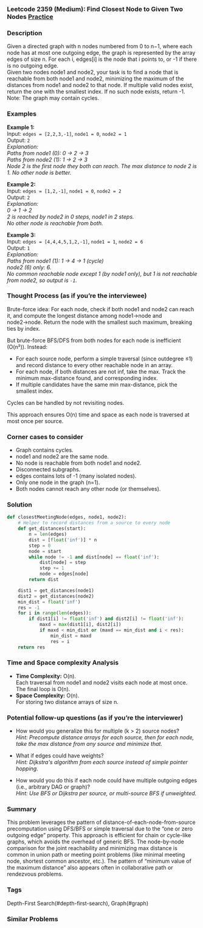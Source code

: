 ### Leetcode 2359 (Medium): Find Closest Node to Given Two Nodes [Practice](https://leetcode.com/problems/find-closest-node-to-given-two-nodes)

### Description  
Given a directed graph with n nodes numbered from 0 to n−1, where each node has at most one outgoing edge, the graph is represented by the array edges of size n. For each i, edges[i] is the node that i points to, or -1 if there is no outgoing edge.  
Given two nodes node1 and node2, your task is to find a node that is reachable from both node1 and node2, minimizing the maximum of the distances from node1 and node2 to that node. If multiple valid nodes exist, return the one with the smallest index. If no such node exists, return -1.  
Note: The graph may contain cycles.

### Examples  

**Example 1:**  
Input: `edges = [2,2,3,-1]`, `node1 = 0`, `node2 = 1`  
Output: `2`  
*Explanation:  
Paths from node1 (0): 0 → 2 → 3  
Paths from node2 (1): 1 → 2 → 3  
Node 2 is the first node they both can reach. The max distance to node 2 is 1. No other node is better.*

**Example 2:**  
Input: `edges = [1,2,-1]`, `node1 = 0`, `node2 = 2`  
Output: `2`  
*Explanation:  
0 → 1 → 2  
2 is reached by node2 in 0 steps, node1 in 2 steps.  
No other node is reachable from both.*

**Example 3:**  
Input: `edges = [4,4,4,5,1,2,-1]`, `node1 = 1`, `node2 = 6`  
Output: `1`  
*Explanation:  
Paths from node1 (1): 1 → 4 → 1 (cycle)  
node2 (6) only: 6.  
No common reachable node except 1 (by node1 only), but 1 is not reachable from node2, so output is `-1`.*

### Thought Process (as if you’re the interviewee)  
Brute-force idea: For each node, check if both node1 and node2 can reach it, and compute the longest distance among node1→node and node2→node. Return the node with the smallest such maximum, breaking ties by index.

But brute-force BFS/DFS from both nodes for each node is inefficient (O(n²)). Instead:
- For each source node, perform a simple traversal (since outdegree ≤1) and record distance to every other reachable node in an array.
- For each node, if both distances are not inf, take the max. Track the minimum max-distance found, and corresponding index.
- If multiple candidates have the same min max-distance, pick the smallest index.

Cycles can be handled by not revisiting nodes.

This approach ensures O(n) time and space as each node is traversed at most once per source.

### Corner cases to consider  
- Graph contains cycles.
- node1 and node2 are the same node.
- No node is reachable from both node1 and node2.
- Disconnected subgraphs.
- edges contains lots of -1 (many isolated nodes).
- Only one node in the graph (n=1).
- Both nodes cannot reach any other node (or themselves).

### Solution

```python
def closestMeetingNode(edges, node1, node2):
    # Helper to record distances from a source to every node
    def get_distances(start):
        n = len(edges)
        dist = [float('inf')] * n
        step = 0
        node = start
        while node != -1 and dist[node] == float('inf'):
            dist[node] = step
            step += 1
            node = edges[node]
        return dist

    dist1 = get_distances(node1)
    dist2 = get_distances(node2)
    min_dist = float('inf')
    res = -1
    for i in range(len(edges)):
        if dist1[i] != float('inf') and dist2[i] != float('inf'):
            maxd = max(dist1[i], dist2[i])
            if maxd < min_dist or (maxd == min_dist and i < res):
                min_dist = maxd
                res = i
    return res
```

### Time and Space complexity Analysis  

- **Time Complexity:** O(n).  
  Each traversal from node1 and node2 visits each node at most once. The final loop is O(n).
- **Space Complexity:** O(n).  
  For storing two distance arrays of size n.

### Potential follow-up questions (as if you’re the interviewer)  

- How would you generalize this for multiple (k > 2) source nodes?  
  *Hint: Precompute distance arrays for each source, then for each node, take the max distance from any source and minimize that.*

- What if edges could have weights?  
  *Hint: Dijkstra's algorithm from each source instead of simple pointer hopping.*

- How would you do this if each node could have multiple outgoing edges (i.e., arbitrary DAG or graph)?  
  *Hint: Use BFS or Dijkstra per source, or multi-source BFS if unweighted.*

### Summary
This problem leverages the pattern of distance-of-each-node-from-source precomputation using DFS/BFS or simple traversal due to the “one or zero outgoing edge” property. This approach is efficient for chain or cycle-like graphs, which avoids the overhead of generic BFS. The node-by-node comparison for the joint reachability and minimizing max distance is common in union path or meeting point problems (like minimal meeting node, shortest common ancestor, etc.). The pattern of “minimum value of the maximum distance” also appears often in collaborative path or rendezvous problems.

### Tags
Depth-First Search(#depth-first-search), Graph(#graph)

### Similar Problems
